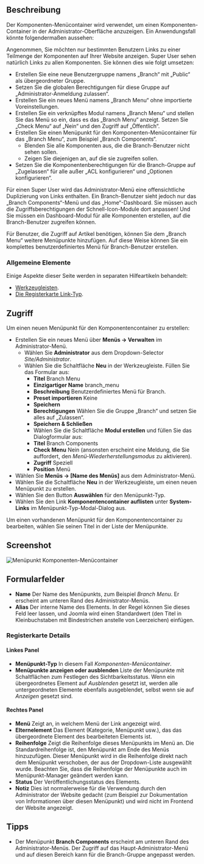<!-- Filename: Help4.x:Menu_Item:_Components_Menu_Container / Display title: Menüpunkt: Komponenten-Menücontainer -->

## Beschreibung

Der Komponenten-Menücontainer wird verwendet, um einen Komponenten-Container in der Administrator-Oberfläche anzuzeigen. Ein Anwendungsfall könnte folgendermaßen aussehen:

Angenommen, Sie möchten nur bestimmten Benutzern Links zu einer Teilmenge der Komponenten auf Ihrer Website anzeigen. Super User sehen natürlich Links zu allen Komponenten. Sie können dies wie folgt umsetzen:

- Erstellen Sie eine neue Benutzergruppe namens „Branch“ mit „Public“ als übergeordneter Gruppe.
- Setzen Sie die globalen Berechtigungen für diese Gruppe auf „Administrator-Anmeldung zulassen“.
- Erstellen Sie ein neues Menü namens „Branch Menu“ ohne importierte Voreinstellungen.
- Erstellen Sie ein verknüpftes Modul namens „Branch Menu“ und stellen Sie das Menü so ein, dass es das „Branch Menu“ anzeigt. Setzen Sie „Check Menu“ auf „Nein“ und den Zugriff auf „Öffentlich“.
- Erstellen Sie einen Menüpunkt für den Komponenten-Menücontainer für das „Branch Menu“, zum Beispiel „Branch Components“.
  - Blenden Sie alle Komponenten aus, die die Branch-Benutzer nicht sehen sollen.
  - Zeigen Sie diejenigen an, auf die sie zugreifen sollen.
- Setzen Sie die Komponentenberechtigungen für die Branch-Gruppe auf „Zugelassen“ für alle außer „ACL konfigurieren“ und „Optionen konfigurieren“.

Für einen Super User wird das Administrator-Menü eine offensichtliche Duplizierung von Links enthalten. Ein Branch-Benutzer sieht jedoch nur das „Branch Components“-Menü und das „Home“-Dashboard. Sie müssen auch die Zugriffsberechtigungen der Schnell-Icon-Module dort anpassen! Und Sie müssen ein Dashboard-Modul für alle Komponenten erstellen, auf die Branch-Benutzer zugreifen können.

Für Benutzer, die Zugriff auf Artikel benötigen, können Sie dem „Branch Menu“ weitere Menüpunkte hinzufügen. Auf diese Weise können Sie ein komplettes benutzerdefiniertes Menü für Branch-Benutzer erstellen.

### Allgemeine Elemente

Einige Aspekte dieser Seite werden in separaten Hilfeartikeln behandelt:

* [Werkzeugleisten](jdocmanual?article=help/common-elements/toolbars).
* [Die Registerkarte Link-Typ](jdocmanual?article=help/menu-items-common/menu-item-link-type).

## Zugriff

Um einen neuen Menüpunkt für den Komponentencontainer zu erstellen:

- Erstellen Sie ein neues Menü über **Menüs → Verwalten** im Administrator-Menü.
  - Wählen Sie **Administrator** aus dem Dropdown-Selector *Site/Administrator*.
  - Wählen Sie die Schaltfläche **Neu** in der Werkzeugleiste. Füllen Sie das Formular aus:
    - **Titel** Branch Menu
    - **Einzigartiger Name** branch_menu
    - **Beschreibung** Benutzerdefiniertes Menü für Branch.
    - **Preset importieren** Keine
    - **Speichern**
    - **Berechtigungen** Wählen Sie die Gruppe „Branch“ und setzen Sie alles auf „Zulassen“.
    - **Speichern & Schließen**
    - Wählen Sie die Schaltfläche **Modul erstellen** und füllen Sie das Dialogformular aus:
    - **Titel** Branch Components
    - **Check Menu** Nein (ansonsten erscheint eine Meldung, die Sie auffordert, den *Menü-Wiederherstellungsmodus* zu aktivieren).
    - **Zugriff** Speziell
    - **Position** Menü
- Wählen Sie **Menüs → \[Name des Menüs\]** aus dem Administrator-Menü.
- Wählen Sie die Schaltfläche **Neu** in der Werkzeugleiste, um einen neuen Menüpunkt zu erstellen.
- Wählen Sie den Button **Auswählen** für den Menüpunkt-Typ.
- Wählen Sie den Link **Komponentencontainer auflisten** unter **System-Links** im Menüpunkt-Typ-Modal-Dialog aus.

Um einen vorhandenen Menüpunkt für den Komponentencontainer zu bearbeiten, wählen Sie seinen Titel in der Liste der Menüpunkte.

## Screenshot

![Menüpunkt Komponenten-Menücontainer](../../../en/images/menu-items/administrator-components-menu-container.png)

## Formularfelder

- **Name** Der Name des Menüpunkts, zum Beispiel *Branch Menu*. Er erscheint am unteren Rand des Administrator-Menüs.
- **Alias** Der interne Name des Elements. In der Regel können Sie dieses Feld leer lassen, und Joomla wird einen Standardwert (den Titel in Kleinbuchstaben mit Bindestrichen anstelle von Leerzeichen) einfügen.

### Registerkarte Details

#### Linkes Panel

- **Menüpunkt-Typ** In diesem Fall *Komponenten-Menücontainer*.
- **Menüpunkte anzeigen oder ausblenden** Liste der Menüpunkte mit Schaltflächen zum Festlegen des Sichtbarkeitsstatus. Wenn ein übergeordnetes Element auf *Ausblenden* gesetzt ist, werden alle untergeordneten Elemente ebenfalls ausgeblendet, selbst wenn sie auf *Anzeigen* gesetzt sind.

#### Rechtes Panel

- **Menü** Zeigt an, in welchem Menü der Link angezeigt wird.
- **Elternelement** Das Element (Kategorie, Menüpunkt usw.), das das übergeordnete Element des bearbeiteten Elements ist.
- **Reihenfolge** Zeigt die Reihenfolge dieses Menüpunkts im Menü an. Die Standardreihenfolge ist, den Menüpunkt am Ende des Menüs hinzuzufügen. Dieser Menüpunkt wird in die Reihenfolge direkt nach dem Menüpunkt verschoben, der aus der Dropdown-Liste ausgewählt wurde. Beachten Sie, dass die Reihenfolge der Menüpunkte auch im Menüpunkt-Manager geändert werden kann.
- **Status** Der Veröffentlichungsstatus des Elements.
- **Notiz** Dies ist normalerweise für die Verwendung durch den Administrator der Website gedacht (zum Beispiel zur Dokumentation von Informationen über diesen Menüpunkt) und wird nicht im Frontend der Website angezeigt.

## Tipps

- Der Menüpunkt **Branch Components** erscheint am unteren Rand des Administrator-Menüs. Der Zugriff auf das Haupt-Administrator-Menü und auf diesen Bereich kann für die Branch-Gruppe angepasst werden.
